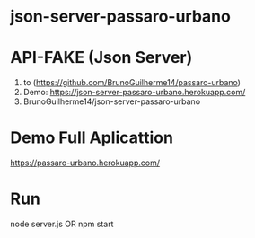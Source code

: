 # json-server-passaro-urbano

# API-FAKE (Json Server) 

1. to (https://github.com/BrunoGuilherme14/passaro-urbano)
1. Demo: https://json-server-passaro-urbano.herokuapp.com/ 
2. BrunoGuilherme14/json-server-passaro-urbano
  
# Demo Full Aplicattion
  
  https://passaro-urbano.herokuapp.com/
  
# Run
  node server.js
  OR
  npm start
